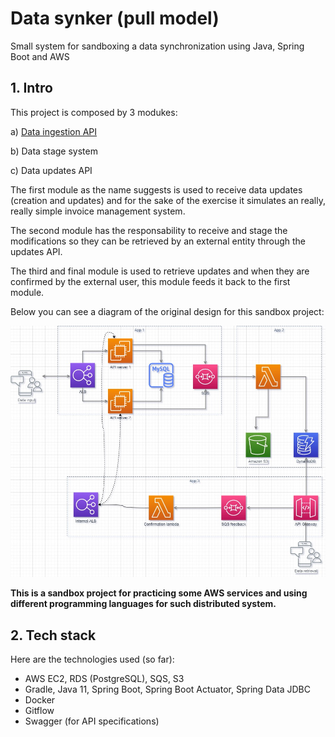 # Data synker (pull model)

Small system for sandboxing a data synchronization using Java, Spring Boot and AWS

## 1. Intro

This project is composed by 3 modukes:

a) [Data ingestion API](data-ingestion-api/)

b) Data stage system

c) Data updates API

The first module as the name suggests is used to receive data updates (creation and updates) and for the sake of the exercise it simulates an really, really simple invoice management system.

The second module has the responsability to receive and stage the modifications so they can be retrieved by an external entity through the updates API.

The third and final module is used to retrieve updates and when they are confirmed by the external user, this module feeds it back to the first module.

Below you can see a diagram of the original design for this sandbox project:

![](images/DataSynker.jpg)

**This is a sandbox project for practicing some AWS services and using different programming languages for such distributed system.**


## 2. Tech stack

Here are the technologies used (so far):

- AWS EC2, RDS (PostgreSQL), SQS, S3
- Gradle, Java 11, Spring Boot, Spring Boot Actuator, Spring Data JDBC
- Docker
- Gitflow
- Swagger (for API specifications)